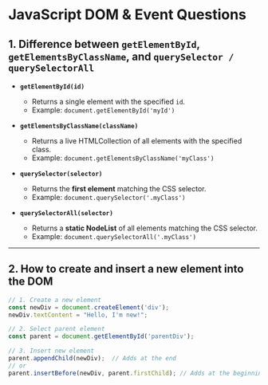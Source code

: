 # JavaScript DOM & Event Questions

## 1. Difference between `getElementById`, `getElementsByClassName`, and `querySelector / querySelectorAll`

- **`getElementById(id)`**  
  - Returns a single element with the specified `id`.  
  - Example: `document.getElementById('myId')`  

- **`getElementsByClassName(className)`**  
  - Returns a live HTMLCollection of all elements with the specified class.  
  - Example: `document.getElementsByClassName('myClass')`  

- **`querySelector(selector)`**  
  - Returns the **first element** matching the CSS selector.  
  - Example: `document.querySelector('.myClass')`  

- **`querySelectorAll(selector)`**  
  - Returns a **static NodeList** of all elements matching the CSS selector.  
  - Example: `document.querySelectorAll('.myClass')`  

---

## 2. How to create and insert a new element into the DOM

```javascript
// 1. Create a new element
const newDiv = document.createElement('div');
newDiv.textContent = "Hello, I'm new!";

// 2. Select parent element
const parent = document.getElementById('parentDiv');

// 3. Insert new element
parent.appendChild(newDiv);  // Adds at the end
// or
parent.insertBefore(newDiv, parent.firstChild); // Adds at the beginning
